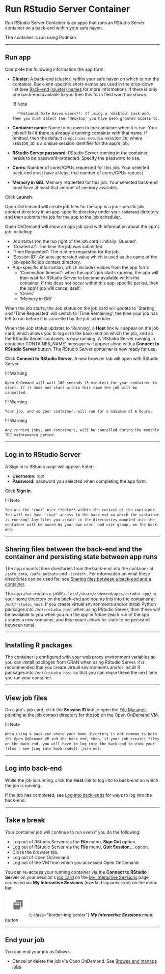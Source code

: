 # Run RStudio Server Container

Run RStudio Server Container is an appo that runs an RStudio Server container on a back-end within your safe haven.

The container is run using Podman.

---

## Run app

Complete the following information the app form:

* **Cluster**: A back-end (cluster) within your safe haven on which to run the container. Back-end-specific short-names are used in the drop-down list (see [Back-end (cluster) names](../jobs.md#back-end-cluster-names) for more information). If there is only one back-end available to you then this form field won't be shown.

    !!! Note

        **National Safe Haven users**: If using a 'desktop' back-end, then you must select the 'desktop' you have been granted access to.

* **Container name**: Name to be given to the container when it is run. Your job will fail if there is already a running container with that name. If omitted, then the default is `epcc-ces-rstudio-SESSION_ID`, where `SESSION_ID` is a unique session identifier for the app's job.
* **RStudio Server password**: RStudio Server running in the container needs to be password-protected. Specify the password to use.
* **Cores**: Number of cores/CPUs requested for this job. Your selected back-end must have at least that number of cores/CPUs request.
* **Memory in GiB**: Memory requested for this job. Your selected back-end must have at least that amount of memory available.

Click **Launch**.

Open OnDemand will create job files for the app in a job-specific job context directory in an app-specific directory under your `ondemand` directory and then submits the job for the app to the job scheduler.

Open OnDemand will show an app job card with information about the app's job including:

* Job status (on the top right of the job card): initially 'Queued'.
* 'Created at': The time the job was submitted.
* 'Time Requested': The runtime requested for the job.
* 'Session ID': An auto-generated value which is used as the name of the job-specific job context directory.
* App-specific information, which includes values from the app form:
    * 'Connection timeout': when the app's job starts running, the app will then wait for RStudio Server to become available within the container. If this does not occur within this app-specific period, then the app's job will cancel itself.
    * 'Cores'
    * 'Memory in GiB'

When the job starts, the Job status on the job card will update to 'Starting' and 'Time Requested' will switch to 'Time Remaining', the time your job has left to run before it is cancelled by the job scheduler.

When the Job status updates to 'Running', a **Host** link will appear on the job card, which allows you to log in to the back-end on which the job, and so the RStudio Server container, is now running. A 'RStudio Server running in container CONTAINER_NAME' message will appear along with a **Connect to RStudio Server** button. The RStudio Server container is now ready for use.

Click **Connect to RStudio Server**. A new browser tab will open with RStudio Server.

!!! Warning

    Open OnDemand will wait 180 seconds (3 minutes) for your container to start. If it does not start within this time the job will be cancelled.

!!! Warning

    Your job, and so your container. will run for a maximum of 6 hours.

!!! Warning

    Any running jobs, and containers, will be cancelled during the monthly TRE maintenance period.

---

## Log in to RStudio Server

A Sign in to RStudio page will appear. Enter:

* **Username**: root
* **Password**: password you selected when completing the app form.

Click **Sign in**.

!!! Note

    You are the 'root' user **only** within the context of the container. You will not have 'root' access to the back-end on which the container is running! Any files you create in the directories mounted into the container will be owned by your own user, and user group, on the back-end.

---

## Sharing files between the back-end and the container and persisting state between app runs

The app mounts three directories from the back-end into the container at `/safe_data`, `/safe_outputs` and `.scratch` . For information on what these directories can be used for, see [Sharing files between a back-end and a container](../containers.md#sharing-files-between-a-back-end-and-a-container).

The app also creates a `$HOME/.local/share/ondemand/apps/rstudio_app/` in your home directory on the back-end and nounts this into the container at `/mnt/rstudio_host`. If you create virtual environments and/or install Python packages into `/mnt/rstudio_host` when using RStudio Server, then these will be available to you when you run the app in future (each run of the app creates a new container, and this mount allows for state to be persisted between runs).

---

## Installing R packages

The container is configured with your web proxy environment variables so you can install packages from CRAN when using RStudio Server. It is recommended that you create virtual environments and/or install R packages into `/mnt/rstudio_host` so that you can reuse these the next time you run your container.

---

## View job files

On a job's job card, click the **Session ID** link to open the [File Manager](../files.md), pointing at the job context directory for the job on the Open OnDemand VM.

!!! Note

    When using a back-end where your home directory is not common to both the Open OnDemand VM and the back-end, then, if your job creates files on the back-end, you will have to log into the back-end to view your files - see [Log into back-ends](../ssh.md).

---

## Log into back-end

While the job is running, click the **Host** link to log into to back-end on which the job is running.

If the job has completed, see [Log into back-ends](../ssh.md) for ways to log into the back-end.

---

## Take a break

Your container job will continue to run even if you do the following:

* Log out of RStudio Server via the **File** menu, **Sign Out** option.
* Log out of RStudio Server via the **File** menu, **Quit Session...** option.
* Close the browser tab.
* Log out of Open OnDemand.
* Log out of the VM from which you accessed Open OnDemand.

You can re-access your running container via the **Connect to RStudio Server** on your session's [job card](../jobs.md#job-cards) on the [My Interactive Sessions](../jobs.md#my-interactive-sessions-page) page accessed via **My Interactive Sessions** (overlaid squares icon) on the menu bar.

![My Interactive Sessions menu button, an overlaid squares icon](../../../images/open-ondemand/my-interactive-sessions-button.png){: class="border-img center"} ***My Interactive Sessions** menu button*

---

## End your job

You can end your job as follows:

* Cancel or delete the job via Open OnDemand. See [Browse and manage jobs](../jobs.md#browse-and-manage-jobs).
